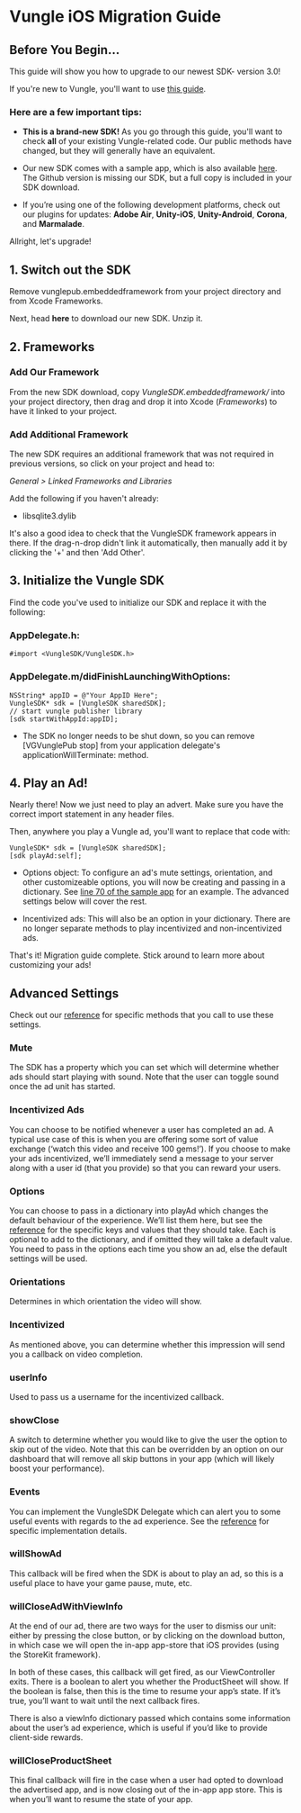 # Vungle iOS Migration Guide

## Before You Begin...

This guide will show you how to upgrade to our newest SDK- version 3.0!

If you're new to Vungle, you'll want to use [this guide](https://github.com/Vungle/vungle-resources/blob/master/iOS-resources/iOS-SDK-dev-guide.md).

### Here are a few important tips:

* **This is a brand-new SDK!** As you go through this guide, you'll want to check **all** of your existing Vungle-related code. Our public methods have changed, but they will generally have an equivalent. 

* Our new SDK comes with a sample app, which is also available [here](https://github.com/Vungle/vungle-resources/tree/master/iOS-docs/iOS-sample-app). The Github version is missing our SDK, but a full copy is included in your SDK download.

* If you’re using one of the following development platforms, check out our plugins for updates: **Adobe Air**, **Unity-iOS**, **Unity-Android**, **Corona**, and **Marmalade**. 

Allright, let's upgrade!

## 1. Switch out the SDK

Remove vunglepub.embeddedframework from your project directory and from Xcode Frameworks.

Next, head **here** to download our new SDK. Unzip it.

## 2. Frameworks

### Add Our Framework

From the new SDK download, copy *VungleSDK.embeddedframework/* into your project directory, then drag and drop it into Xcode (*Frameworks*) to have it linked to your project.

### Add Additional Framework

The new SDK requires an additional framework that was not required in previous versions, so click on your project and head to:

*General > Linked Frameworks and Libraries*

Add the following if you haven't already:

* libsqlite3.dylib

It's also a good idea to check that the VungleSDK framework appears in there. If the drag-n-drop didn't link it automatically, then manually add it by clicking the '+' and then 'Add Other'.

## 3. Initialize the Vungle SDK

Find the code you've used to initialize our SDK and replace it with the following:

### AppDelegate.h:

`#import <VungleSDK/VungleSDK.h>`

### AppDelegate.m/didFinishLaunchingWithOptions:

```objc
NSString* appID = @"Your AppID Here";
VungleSDK* sdk = [VungleSDK sharedSDK];
// start vungle publisher library
[sdk startWithAppId:appID];
```

* The SDK no longer needs to be shut down, so you can remove [VGVunglePub stop] from your application delegate's applicationWillTerminate: method.

## 4. Play an Ad!

Nearly there! Now we just need to play an advert. Make sure you have the correct import statement in any header files. 

Then, anywhere you play a Vungle ad, you'll want to replace that code with:

```objc
VungleSDK* sdk = [VungleSDK sharedSDK];
[sdk playAd:self];
```

* Options object: To configure an ad's mute settings, orientation, and other customizeable options, you will now be creating and passing in a dictionary. See [line 70 of the sample app](https://github.com/Vungle/vungle-resources/blob/master/iOS-resources/iOS-sample-app/Vungle%20Sample%20App/FirstViewController.m) for an example. The advanced settings below will cover the rest.

* Incentivized ads: This will also be an option in your dictionary. There are no longer separate methods to play incentivized and non-incentivized ads.

That's it! Migration guide complete. Stick around to learn more about customizing your ads!


## Advanced Settings

Check out our [reference](https://github.com/Vungle/vungle-resources/blob/master/iOS-docs/iOS-SDK-API-reference.md) for specific methods that you call to use these settings.

### Mute

The SDK has a property which you can set which will determine whether ads should start playing with sound. Note that the user can toggle sound once the ad unit has started.

### Incentivized Ads

You can choose to be notified whenever a user has completed an ad. A typical use case of this is when you are offering some sort of value exchange (‘watch this video and receive 100 gems!’). If you choose to make your ads incentivized, we’ll immediately send a message to your server along with a user id (that you provide) so that you can reward your users.

### Options

You can choose to pass in a dictionary into playAd which changes the default behaviour of the experience. We’ll list them here, but see the [reference](https://github.com/Vungle/vungle-resources/blob/master/iOS-docs/iOS-SDK-API-reference.md) for the specific keys and values that they should take. Each is optional to add to the dictionary, and if omitted they will take a default value. You need to pass in the options each time you show an ad, else the default settings will be used.

### Orientations

Determines in which orientation the video will show.

### Incentivized 

As mentioned above, you can determine whether this impression will send you a callback on video completion.

### userInfo

Used to pass us a username for the incentivized callback.

### showClose

A switch to determine whether you would like to give the user the option to skip out of the video. Note that this can be overridden by an option on our dashboard that will remove all skip buttons in your app (which will likely boost your performance).

### Events

You can implement the VungleSDK Delegate which can alert you to some useful events with regards to the ad experience. See the [reference](https://github.com/Vungle/vungle-resources/blob/master/iOS-docs/iOS-SDK-API-reference.md) for specific implementation details.

### willShowAd

This callback will be fired when the SDK is about to play an ad, so this is a useful place to have your game pause, mute, etc.

### willCloseAdWithViewInfo

At the end of our ad, there are two ways for the user to dismiss our unit: either by pressing the close button, or by clicking on the download button, in which case we will open the in-app app-store that iOS provides (using the StoreKit framework).

In both of these cases, this callback will get fired, as our ViewController exits. There is a boolean to alert you whether the ProductSheet will show. If the boolean is false, then this is the time to resume your app’s state. If it’s true, you’ll want to wait until the next callback fires.

There is also a viewInfo dictionary passed which contains some information about the user’s ad experience, which is useful if you’d like to provide client-side rewards.

### willCloseProductSheet

This final callback will fire in the case when a user had opted to download the advertised app, and is now closing out of the in-app app store. This is when you’ll want to resume the state of your app.


